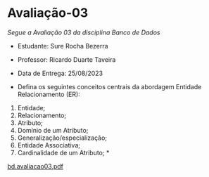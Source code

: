 # Avaliação-03

*Segue a Avaliação 03 da disciplina Banco de Dados*

* Estudante: Sure Rocha Bezerra 

* Professor: Ricardo Duarte Taveira

* Data de Entrega: 25/08/2023

* Defina os seguintes conceitos centrais da abordagem Entidade Relacionamento (ER):
1) Entidade;
2) Relacionamento;
3) Atributo;
4) Domínio de um Atributo;
5) Generalização/especialização;
6) Entidade Associativa;
7) Cardinalidade de um Atributo; *

[bd.avaliacao03.pdf](https://github.com/surerocha/bd-p4-info/files/12444265/bd.avaliacao03.pdf)


